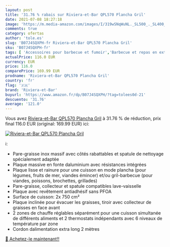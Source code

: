 ```yaml
---
layout: post
title: '31.76 % rabais sur Riviera-et-Bar QPL570 Plancha Gril'
date: 2021-07-08 18:27:18
image: 'https://m.media-amazon.com/images/I/319wSNqWuNL._SL500_._SL400_.jpg'
comments: true
category: ofertas
author: 'tole.es'
slug: 'B07J4SQXPH-fr Riviera-et-Bar QPL570 Plancha Gril'
sku: 'B07J4SQXPH-fr'
tags: [ 'Accessoires pour barbecue et fumoir','Barbecue et repas en extérieur','Jardin','Matériel de cuisson au barbecue','Planchas pour barbecue','riviera-et-bar', ]
actualPrice: 116.0 EUR
currency: EUR
price: 116.0
comparePrice: 169.99 EUR
prodname: 'Riviera-et-Bar QPL570 Plancha Gril'
country: 'fr'
flag: '🇫🇷'
brand: 'Riviera-et-Bar'
buyurl: 'https://www.amazon.fr/dp/B07J4SQXPH/?tag=tolees0d-21'
descuento: '31.76'
average: '121.0'
---
```


Vous avez [Riviera-et-Bar QPL570 Plancha Gril](https://www.amazon.fr/dp/B07J4SQXPH/?tag=tolees0d-21)  à  31.76 % de réduction, prix final  116.0 EUR (original: 169.99 EUR) ici:

[![Riviera-et-Bar QPL570 Plancha Gril](https://m.media-amazon.com/images/I/319wSNqWuNL._SL500_._SL400_.jpg)](https://www.amazon.fr/dp/B07J4SQXPH/?tag=tolees0d-21)

ℹ️:

- Pare-graisse inox massif avec côtés rabattables et spatule de nettoyage spécialement adaptée
- Plaque massive en fonte daluminium avec résistances intégrées
- Plaque lisse et rainure pour une cuisson en mode plancha (pour légumes, fruits de mer, viandes émincer) et/ou gril-barbecue (pour viandes, poissons, brochettes, grillades)
- Pare-graisse, collecteur et spatule compatibles lave-vaisselle
- Plaque avec revêtement antiadhésif sans PFOA
- Surface de cuisson: 2x 750 cm²
- Plaque inclinée pour évacuer les graisses, tiroir avec collecteur de graisses en face avant
- 2 zones de chauffe réglables séparément pour une cuisson simultanée de différents aliments et 2 thermostats indépendants avec 6 niveaux de température par zone
- Cordon dalimentation extra long 2 mètres

[🛒 Achetez-le maintenant!!](https://www.amazon.fr/dp/B07J4SQXPH/?tag=tolees0d-21)
